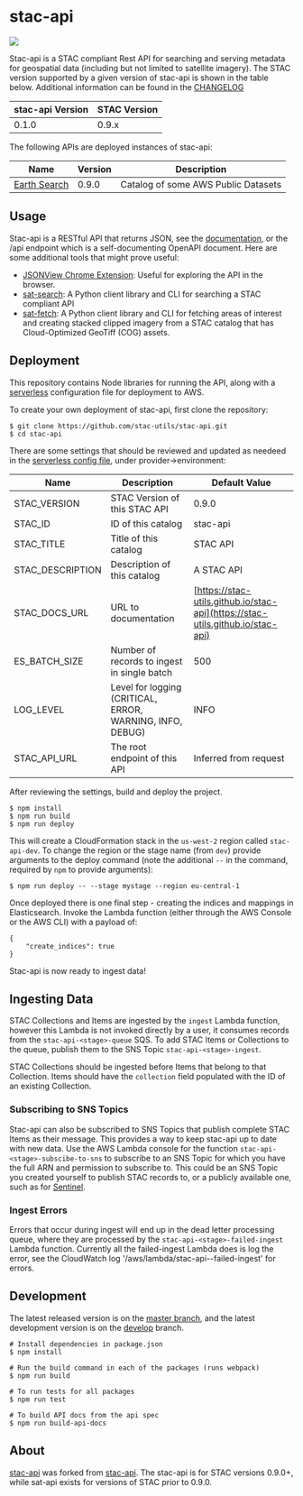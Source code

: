 # stac-api 

![](https://github.com/stac-utils/stac-api/workflows/Push%20Event/badge.svg)

Stac-api is a STAC compliant Rest API for searching and serving metadata for geospatial data (including but not limited to satellite imagery). The STAC version supported by a given version of stac-api is shown in the table below. Additional information can be found in the [CHANGELOG](CHANGELOG.md)

| stac-api Version | STAC Version  |
| -------- | ----  |
| 0.1.0    | 0.9.x |

The following APIs are deployed instances of stac-api:

| Name     | Version   | Description |
| -------- | ----      | ----        |
| [Earth Search](https://earth-search-v0.aws.element84.com/) | 0.9.0 | Catalog of some AWS Public Datasets |


## Usage

Stac-api is a RESTful API that returns JSON, see the [documentation](http://stac-utils.github.io/stac-api), or the /api endpoint which is a self-documenting OpenAPI document. Here are some additional tools that might prove useful:

- [JSONView Chrome Extension](https://chrome.google.com/webstore/detail/jsonview/chklaanhfefbnpoihckbnefhakgolnmc?hl=en): Useful for exploring the API in the browser.
- [sat-search](https://github.com/sat-utils/sat-search): A Python client library and CLI for searching a STAC compliant API
- [sat-fetch](https://github.com/sat-utils/sat-fetch): A Python client library and CLI for fetching areas of interest and creating stacked clipped imagery from a STAC catalog that has Cloud-Optimized GeoTiff (COG) assets.


## Deployment

This repository contains Node libraries for running the API, along with a [serverless](https://serverless.com/) configuration file for deployment to AWS.

To create your own deployment of stac-api, first clone the repository:

```
$ git clone https://github.com/stac-utils/stac-api.git
$ cd stac-api
```

There are some settings that should be reviewed and updated as needeed in the [serverless config file](serverless.yml), under provider->environment:

| Name | Description | Default Value |
| ---- | ----------- | ------------- |
| STAC_VERSION | STAC Version of this STAC API | 0.9.0 |
| STAC_ID | ID of this catalog | stac-api |
| STAC_TITLE | Title of this catalog | STAC API |
| STAC_DESCRIPTION | Description of this catalog | A STAC API |
| STAC_DOCS_URL | URL to documentation | [https://stac-utils.github.io/stac-api](https://stac-utils.github.io/stac-api) |
| ES_BATCH_SIZE | Number of records to ingest in single batch | 500 |
| LOG_LEVEL | Level for logging (CRITICAL, ERROR, WARNING, INFO, DEBUG) | INFO |
| STAC_API_URL | The root endpoint of this API | Inferred from request |

After reviewing the settings, build and deploy the project.

```
$ npm install
$ npm run build
$ npm run deploy
```

This will create a CloudFormation stack in the `us-west-2` region called `stac-api-dev`. To change the region or the stage name (from `dev`) provide arguments to the deploy command (note the additional `--` in the command, required by `npm` to provide arguments):

```
$ npm run deploy -- --stage mystage --region eu-central-1
```

Once deployed there is one final step - creating the indices and mappings in Elasticsearch. Invoke the Lambda function (either through the AWS Console or the AWS CLI) with a payload of:

```
{
    "create_indices": true
}
```

Stac-api is now ready to ingest data!

## Ingesting Data

STAC Collections and Items are ingested by the `ingest` Lambda function, however this Lambda is not invoked directly by a user, it consumes records from the `stac-api-<stage>-queue` SQS. To add STAC Items or Collections to the queue, publish them to the SNS Topic `stac-api-<stage>-ingest`.

STAC Collections should be ingested before Items that belong to that Collection. Items should have the `collection` field populated with the ID of an existing Collection.

### Subscribing to SNS Topics

Stac-api can also be subscribed to SNS Topics that publish complete STAC Items as their message. This provides a way to keep stac-api up to date with new data. Use the AWS Lambda console for the function `stac-api-<stage>-subscibe-to-sns` to subscribe to an SNS Topic for which you have the full ARN and permission to subscribe to. This could be an SNS Topic you created yourself to publish STAC records to, or a publicly available one, such as for [Sentinel](https://github.com/sat-utils/sat-stac-sentinel).

### Ingest Errors

Errors that occur during ingest will end up in the dead letter processing queue, where they are processed by the `stac-api-<stage>-failed-ingest` Lambda function. Currently all the failed-ingest Lambda does is log the error, see the CloudWatch log '/aws/lambda/stac-api-<stage>-failed-ingest' for errors.

## Development

The latest released version is on the [master branch](https://github.com/sat-utils/sat-api/tree/master), and the latest development version is on the [develop](https://github.com/sat-utils/sat-api/tree/develop) branch.

```
# Install dependencies in package.json
$ npm install

# Run the build command in each of the packages (runs webpack)
$ npm run build

# To run tests for all packages
$ npm run test

# To build API docs from the api spec
$ npm run build-api-docs
```

## About

[stac-api](https://github.com/stac-utils/stac-api) was forked from [stac-api](https://github.com/sat-utils/sat-api). The stac-api is for STAC versions 0.9.0+, while sat-api exists for versions of STAC prior to 0.9.0.
